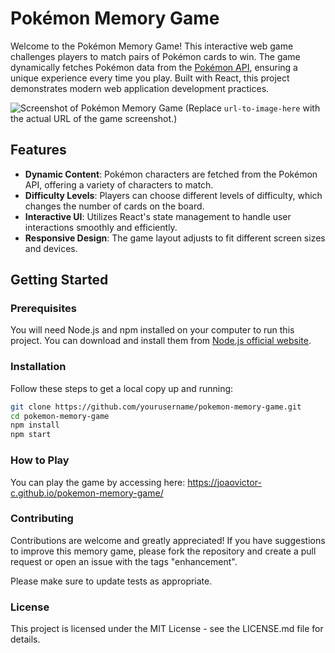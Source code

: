 # Pokémon Memory Game

Welcome to the Pokémon Memory Game! This interactive web game challenges players to match pairs of Pokémon cards to win. The game dynamically fetches Pokémon data from the [Pokémon API](https://pokeapi.co/), ensuring a unique experience every time you play. Built with React, this project demonstrates modern web application development practices.

![Screenshot of Pokémon Memory Game](url-to-image-here) (Replace `url-to-image-here` with the actual URL of the game screenshot.)

## Features

- **Dynamic Content**: Pokémon characters are fetched from the Pokémon API, offering a variety of characters to match.
- **Difficulty Levels**: Players can choose different levels of difficulty, which changes the number of cards on the board.
- **Interactive UI**: Utilizes React's state management to handle user interactions smoothly and efficiently.
- **Responsive Design**: The game layout adjusts to fit different screen sizes and devices.

## Getting Started

### Prerequisites

You will need Node.js and npm installed on your computer to run this project. You can download and install them from [Node.js official website](https://nodejs.org/).

### Installation

Follow these steps to get a local copy up and running:

```bash
git clone https://github.com/yourusername/pokemon-memory-game.git
cd pokemon-memory-game
npm install
npm start
```

### How to Play

You can play the game by accessing here: https://joaovictor-c.github.io/pokemon-memory-game/

### Contributing

Contributions are welcome and greatly appreciated! If you have suggestions to improve this memory game, please fork the repository and create a pull request or open an issue with the tags "enhancement".

Please make sure to update tests as appropriate.

### License

This project is licensed under the MIT License - see the LICENSE.md file for details.
